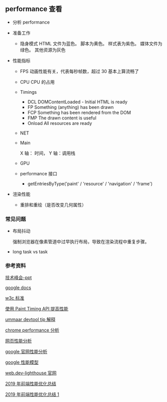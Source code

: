## performance 查看

- 分析 performance

- 准备工作

  - 隐身模式
    HTML 文件为蓝色。
    脚本为黄色。
    样式表为紫色。
    媒体文件为绿色。
    其他资源为灰色

- 性能指标

  - FPS 动画性能有关，代表每秒帧数，超过 30 基本上算流畅了

  - CPU CPU 的占用

  - Timings

    - DCL DOMContentLoaded - Initial HTML is ready
    - FP Something (anything) has been drawn
    - FCP Something has been rendered from the DOM
    - FMP The drawn content is useful
    - Onload All resources are ready

  - NET

  - Main

    X 轴： 时间， Y 轴：调用栈

  - GPU

  - performance 接口

    - getEntriesByType('paint' / 'resource' / 'navigation' / 'frame')

- 渲染性能

  - 重排和重绘（是否改变几何属性）

### 常见问题

- 布局抖动

  强制浏览器在像素管道中过早执行布局，导致在渲染流程中重复步骤。

- long task vs task

### 参考资料

[技术峰会-ppt](https://ppt.baomitu.com/d/fbd4a5f5)

[google docs](https://docs.google.com/document/d/1BR94tJdZLsin5poeet0XoTW60M0SjvOJQttKT-JK8HI/view#)

[w3c 标准](https://w3c.github.io/paint-timing/#first-contentful-paint)

[使用 Paint Timing API 提高性能](https://zhuanlan.zhihu.com/p/30389490)

[ummaar devtool tip 解释](https://umaar.com/dev-tips/195-updated-paint-markers/)

[chrome performance 分析](https://www.jianshu.com/p/d8795ff8e079)

[网页性能分析](https://www.jianshu.com/p/d8795ff8e079)

[google 官网性能分析](https://developers.google.com/web/tools/chrome-devtools/evaluate-performance/reference)

[google 性能模型](https://developers.google.com/web/fundamentals/performance/rail)

[web.dev-lighthouse 官网](https://web.dev/first-contentful-paint/)

[2019 年前端性能优化总结](https://zhuanlan.zhihu.com/p/55431529)

[2019 年前端性能优化总结 1](https://github.com/xitu/gold-miner/blob/master/TODO1/front-end-performance-checklist-2019-pdf-pages-1.md)
